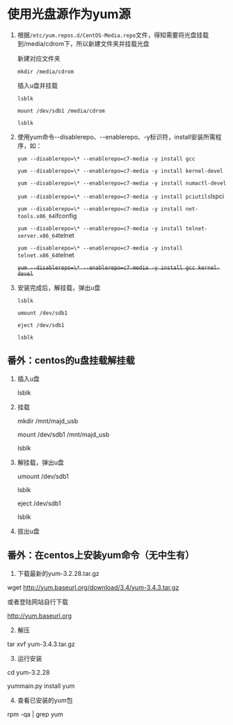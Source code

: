 # 使用光盘源作为yum源


1. 根据`/etc/yum.repos.d/CentOS-Media.repo`文件，得知需要将光盘挂载到/media/cdrom下，所以新建文件夹并挂载光盘

   新建对应文件夹

   `mkdir /media/cdrom`

   插入u盘并挂载

   `lsblk`

   `mount /dev/sdb1 /media/cdrom`

   `lsblk`

2. 使用yum命令--disablerepo、--enablerepo、-y标识符，install安装所需程序，如：

   `yum --disablerepo=\* --enablerepo=c7-media -y install gcc`

   `yum --disablerepo=\* --enablerepo=c7-media -y install kernel-devel`

   `yum --disablerepo=\* --enablerepo=c7-media -y install numactl-devel`

   `yum --disablerepo=\* --enablerepo=c7-media -y install pciutils`lspci

   `yum --disablerepo=\* --enablerepo=c7-media -y install net-tools.x86_64`ifconfig

   `yum --disablerepo=\* --enablerepo=c7-media -y install telnet-server.x86_64`telnet

   `yum --disablerepo=\* --enablerepo=c7-media -y install telnet.x86_64`telnet

   ~~`yum --disablerepo=\* --enablerepo=c7-media -y install gcc kernel-devel`~~

3. 安装完成后，解挂载，弹出u盘

   `lsblk`

   `umount /dev/sdb1`

   `eject /dev/sdb1`

   `lsblk`

## 番外：centos的u盘挂载解挂载

1. 插入u盘
   
   lsblk

2. 挂载

   mkdir /mnt/majd_usb

   mount /dev/sdb1 /mnt/majd_usb

   lsblk

3. 解挂载，弹出u盘

   umount /dev/sdb1

   lsblk

   eject /dev/sdb1

   lsblk

4. 拔出u盘

## 番外：在centos上安装yum命令（无中生有）

1. 下载最新的yum-3.2.28.tar.gz

wget http://yum.baseurl.org/download/3.4/yum-3.4.3.tar.gz

或者登陆网站自行下载

http://yum.baseurl.org

2. 解压

tar xvf yum-3.4.3.tar.gz

3. 运行安装

cd yum-3.2.28

yummain.py install yum  

4. 查看已安装的yum包

rpm -qa | grep yum